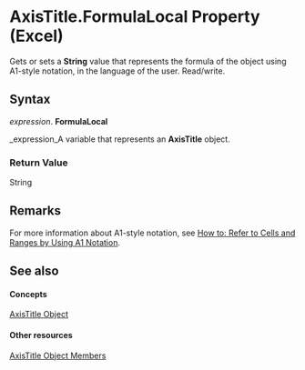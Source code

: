 
# AxisTitle.FormulaLocal Property (Excel)

Gets or sets a  **String** value that represents the formula of the object using A1-style notation, in the language of the user. Read/write.


## Syntax

 _expression_. **FormulaLocal**

 _expression_A variable that represents an  **AxisTitle** object.


### Return Value

String


## Remarks

For more information about A1-style notation, see  [How to: Refer to Cells and Ranges by Using A1 Notation](c98741c5-465e-137f-872d-185a20068d4a.md).


## See also


#### Concepts


 [AxisTitle Object](563d3ba5-aa77-b6fc-236a-7838d75eaa53.md)
#### Other resources


 [AxisTitle Object Members](84970b5a-91a1-b785-5632-97a0de4410f2.md)
